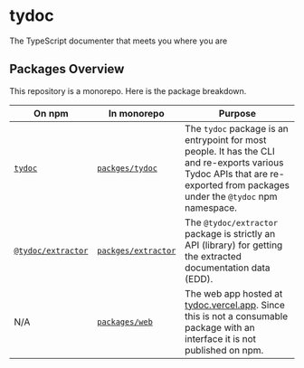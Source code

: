 # tydoc

The TypeScript documenter that meets you where you are

## Packages Overview

This repository is a monorepo. Here is the package breakdown.

| On npm                                                               | In monorepo                                                                        | Purpose                                                                                                                                                                     |
| -------------------------------------------------------------------- | ---------------------------------------------------------------------------------- | --------------------------------------------------------------------------------------------------------------------------------------------------------------------------- |
| [`tydoc`](https://www.npmjs.com/package/tydoc)                       | [`packges/tydoc`](https://github.com/tydoc/tydoc/tree/main/packages/tydoc)         | The `tydoc` package is an entrypoint for most people. It has the CLI and re-exports various Tydoc APIs that are re-exported from packages under the `@tydoc` npm namespace. |
| [`@tydoc/extractor`](https://www.npmjs.com/package/@tydoc/extractor) | [`packges/extractor`](https://github.com/tydoc/tydoc/tree/main/packages/extractor) | The `@tydoc/extractor` package is strictly an API (library) for getting the extracted documentation data (EDD).                                                             |
| N/A                                                                  | [`packages/web`](https://github.com/tydoc/tydoc/tree/main/packages/web)            | The web app hosted at [tydoc.vercel.app](https://tydoc.vercel.app). Since this is not a consumable package with an interface it is not published on npm.                    |

